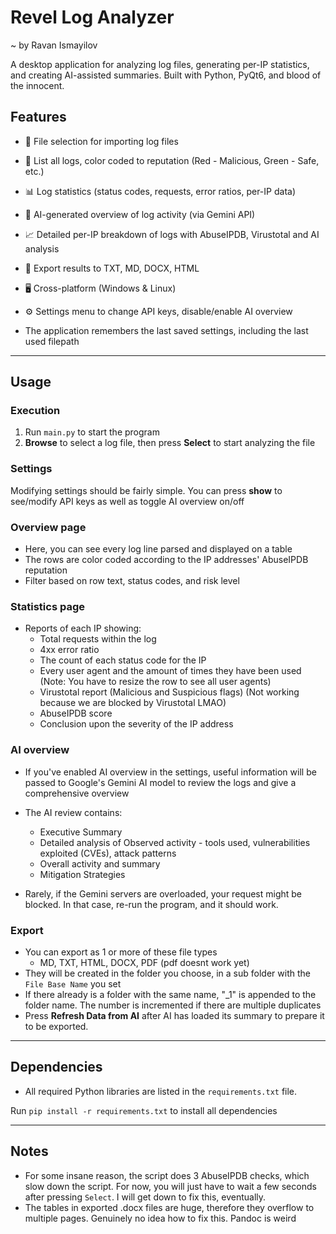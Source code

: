 # Revel Log Analyzer
~ by Ravan Ismayilov

A desktop application for analyzing log files, generating per-IP statistics, and creating AI-assisted summaries. Built with Python, PyQt6, and blood of the innocent.
## Features

- 📂 File selection for importing log files
- 📄 List all logs, color coded to reputation (Red - Malicious, Green - Safe, etc.) 
- 📊 Log statistics (status codes, requests, error ratios, per-IP data)
- 🤖 AI-generated overview of log activity (via Gemini API)
- 📈 Detailed per-IP breakdown of logs with AbuseIPDB, Virustotal and AI analysis
- 🧾 Export results to TXT, MD, DOCX, HTML
- 🖥️ Cross-platform (Windows & Linux)
- ⚙️ Settings menu to change API keys, disable/enable AI overview



- The application remembers the last saved settings, including the last used filepath


---

## Usage

### Execution

1. Run `main.py` to start the program
2. **Browse** to select a log file, then press **Select** to start analyzing the file
    
### Settings

Modifying settings should be fairly simple. You can press **show** to see/modify API keys as well as toggle AI overview on/off

### Overview page

- Here, you can see every log line parsed and displayed on a table
- The rows are color coded according to the IP addresses' AbuseIPDB reputation
- Filter based on row text, status codes, and risk level

### Statistics page

- Reports of each IP showing:
    - Total requests within the log
    - 4xx error ratio
    - The count of each status code for the IP
    - Every user agent and the amount of times they have been used (Note: You have to resize the row to see all user agents)
    - Virustotal report (Malicious and Suspicious flags) (Not working because we are blocked by Virustotal LMAO)
    - AbuseIPDB score
    - Conclusion upon the severity of the IP address


### AI overview

- If you've enabled AI overview in the settings, useful information will be passed to Google's Gemini AI model to review the logs and give a comprehensive overview
 
- The AI review contains:
    - Executive Summary
    - Detailed analysis of Observed activity - tools used, vulnerabilities exploited (CVEs), attack patterns
    - Overall activity and summary
    - Mitigation Strategies
- Rarely, if the Gemini servers are overloaded, your request might be blocked. In that case, re-run the program, and it should work.

### Export

- You can export as 1 or more of these file types
    - MD, TXT, HTML, DOCX, PDF (pdf doesnt work yet)
- They will be created in the folder you choose, in a sub folder with the `File Base Name` you set
- If there already is a folder with the same name, "_1" is appended to the folder name. 
    The number is incremented if there are multiple duplicates
- Press **Refresh Data from AI** after AI has loaded its summary to prepare it to be exported. 

---

## Dependencies

- All required Python libraries are listed in the `requirements.txt` file.

Run `pip install -r requirements.txt` to install all dependencies

---

## Notes

- For some insane reason, the script does 3 AbuseIPDB checks, which slow down the script. For now, you will just have to wait a few seconds after pressing `Select`. 
  I will get down to fix this, eventually.
- The tables in exported .docx files are huge, therefore they overflow to multiple pages. Genuinely no idea how to fix this. Pandoc is weird

